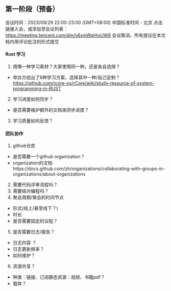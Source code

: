 ## 第一阶段（预备）
会议时间：2023/09/29 22:00-23:00 (GMT+08:00) 中国标准时间 - 北京
点击链接入会，或添加至会议列表：
https://meeting.tencent.com/dm/v6xmWqHivUW8
会议取消，所有提议在本文档内用评论批注的形式提交

#### Rust 学习
1. 用哪一种学习素材？大家使用同一种，还是各自选择？
  - 举办方给出了6种学习方案，选择其中一种/自己定制？https://github.com/rcore-os/rCore/wiki/study-resource-of-system-programming-in-RUST
2. 学习进度如何同步？
  - 是否需要维护额外的文档来同步进度？
3. 学习质量如何反馈？


#### 团队协作
1. github仓库
  - 是否需要一个github organization？
  - organization的文档https://docs.github.com/zh/organizations/collaborating-with-groups-in-organizations/about-organizations
2. 需要代码评审流程吗？
3. 需要结对编程吗？
4. 聚会周期/聚会的时间节点
  - 形式(线上/甚至线下？)
  - 时长
  - 是否需要固定的议程？
5. 是否需要日志/报告？
  - 日志内容 ？                   
  - 日志更新频率？
  - 如何维护？
6. 资源共享？
  - 种类：链接、订阅静态资源：视频、书籍pdf？
  - 载体？



